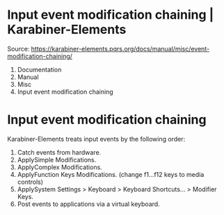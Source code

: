 # Input event modification chaining | Karabiner-Elements

Source: https://karabiner-elements.pqrs.org/docs/manual/misc/event-modification-chaining/

1. Documentation
1. Manual
1. Misc
1. Input event modification chaining

# Input event modification chaining

Karabiner-Elements treats input events by the following order:

1. Catch events from hardware.
1. ApplySimple Modifications.
1. ApplyComplex Modifications.
1. ApplyFunction Keys Modifications. (change f1…f12 keys to media controls)
1. ApplySystem Settings > Keyboard > Keyboard Shortcuts… > Modifier Keys.
1. Post events to applications via a virtual keyboard.

